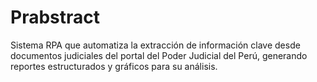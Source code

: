 # Prabstract
Sistema RPA que automatiza la extracción de información clave desde documentos judiciales del portal del Poder Judicial del Perú, generando reportes estructurados y gráficos para su análisis.
